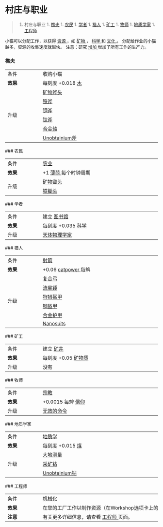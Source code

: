# 村庄与职业
>1. 村庄与职业
	1. [樵夫](#樵夫 "樵夫")
	1. [农民](#农民 "农民")
	1. [学者](#学者 "学者")
	1. [猎人](#猎人 "猎人")
	1. [矿工](#矿工 "矿工")
	1. [牧师](#牧师 "牧师")
	1. [地质学家](#地质学家 "地质学家")
	1. [工程师](#工程师 "工程师")

小猫可以分配工作，以获得
	<a href="#Resources">
				资源
	</a>
			，如
	<a href="#minerals">
				矿物
	</a>
			，
	<a href="#science">
				科学
	</a>
			和
	<a href="#culture">
				文化
	</a>
			。
			分配给作业的小猫越多，资源的收集速度就越快。
注意：研究
	<a href="#workshop#Augmentations">
				增加
	</a>
			增加了所有工作的生产力。
### 樵夫
<div class="par-div" id="par-1">
	<table class="wikitable">
		<tbody>
			<tr>
				<td class="em">
					<span style="display: block; width: 100px">
								条件
					</span>
				</td>
				<td style="text-align: left; ">
					<span style="display: block; width: 600px">
								收购小猫
					</span>
				</td>
			</tr>
			<tr>
				<td>
					<strong>
								效果
					</strong>
				</td>
				<td style="text-align: left; ">
							每刻度
							+0.018
					<a href="#wood">
								木
					</a>
				</td>
			</tr>
			<tr>
				<td rowspan="6" class="em">
							升级
				</td>
				<td style="text-align: left; ">
					<a href="#workshop#Mineral_Axe">
								矿物斧头
					</a>
				</td>
			</tr>
			<tr>
				<td style="text-align: left; ">
					<a href="#workshop#Iron_Axe">
								铁斧
					</a>
				</td>
			</tr>
			<tr>
				<td style="text-align: left; ">
					<a href="#workshop#Steel_Axe">
								钢斧
					</a>
				</td>
			</tr>
			<tr>
				<td style="text-align: left; ">
					<a href="#workshop#Titanium_Axe">
								钛斧
					</a>
				</td>
			</tr>
			<tr>
				<td style="text-align: left; ">
					<a href="#workshop#Alloy_Axe">
								合金轴
					</a>
				</td>
			</tr>
			<tr>
				<td style="text-align: left; ">
					<a href="#workshop#Unobtainium_Axe">
								Unobtainium斧
					</a>
				</td>
			</tr>
		</tbody>
	</table>
</div>
### 农民
<div class="par-div" id="par-2">
	<table class="wikitable">
		<tbody>
			<tr>
				<td class="em">
					<span style="display: block; width: 100px">
								条件
					</span>
				</td>
				<td style="text-align: left; ">
					<span style="display: block; width: 600px">
						<a href="#Technologies#Agriculture">
									农业
						</a>
					</span>
				</td>
			</tr>
			<tr>
				<td>
					<strong>
								效果
					</strong>
				</td>
				<td style="text-align: left; ">
							+1
					<a href="#catnip">
								薄荷
					</a>
							每个时钟周期
				</td>
			</tr>
			<tr>
				<td rowspan="2" class="em">
							升级
				</td>
				<td style="text-align: left; ">
					<a href="#workshop#Mineral_Hoes">
								矿物锄头
					</a>
				</td>
			</tr>
			<tr>
				<td style="text-align: left; ">
					<a href="#workshop#Iron_Hoes">
								铁锄头
					</a>
				</td>
			</tr>
		</tbody>
	</table>
</div>
### 学者
<div class="par-div" id="par-3">
	<table class="wikitable">
		<tbody>
			<tr>
				<td class="em">
					<span style="display: block; width: 100px">
								条件
					</span>
				</td>
				<td style="text-align: left; ">
					<span style="display: block; width: 600px">
								建立
						<a href="#Buildings#Library">
									图书馆
						</a>
					</span>
				</td>
			</tr>
			<tr>
				<td>
					<strong>
								效果
					</strong>
				</td>
				<td style="text-align: left; ">
							每刻度
							+0.035
					<a href="#science">
								科学
					</a>
				</td>
			</tr>
			<tr>
				<td class="em">
							升级
				</td>
				<td style="text-align: left; ">
					<a href="#workshop#Astrophysicists">
								天体物理学家
					</a>
				</td>
			</tr>
		</tbody>
	</table>
</div>
### 猎人
<div class="par-div" id="par-4">
	<table class="wikitable">
		<tbody>
			<tr>
				<td class="em">
					<span style="display: block; width: 100px">
								条件
					</span>
				</td>
				<td style="text-align: left; ">
					<span style="display: block; width: 600px">
						<a href="#Technologies#Archery">
									射箭
						</a>
					</span>
				</td>
			</tr>
			<tr>
				<td>
					<strong>
								效果
					</strong>
				</td>
				<td style="text-align: left; ">
							+0.06
					<a href="#catpower">
								catpower
					</a>
							每蜱
				</td>
			</tr>
			<tr>
				<td rowspan="6" class="em">
							升级
				</td>
				<td style="text-align: left; ">
					<a href="#workshop#Composite_Bow">
								复合弓
					</a>
				</td>
			</tr>
			<tr>
				<td style="text-align: left; ">
					<a href="#workshop#Bolas">
								流星锤
					</a>
				</td>
			</tr>
			<tr>
				<td style="text-align: left; ">
					<a href="#workshop#Hunting_Armour">
								狩猎盔甲
					</a>
				</td>
			</tr>
			<tr>
				<td style="text-align: left; ">
					<a href="#workshop#Steel_Armour">
								钢盔甲
					</a>
				</td>
			</tr>
			<tr>
				<td style="text-align: left; ">
					<a href="#workshop#Alloy_Armour">
								合金护甲
					</a>
				</td>
			</tr>
			<tr>
				<td style="text-align: left; ">
					<a href="#workshop#Nanosuits">
								Nanosuits
					</a>
				</td>
			</tr>
		</tbody>
	</table>
</div>
### 矿工
<div class="par-div" id="par-5">
	<table class="wikitable">
		<tbody>
			<tr>
				<td class="em">
					<span style="display: block; width: 100px">
								条件
					</span>
				</td>
				<td style="text-align: left; ">
					<span style="display: block; width: 600px">
								建立
						<a href="#Buildings#Mine">
									矿井
						</a>
					</span>
				</td>
			</tr>
			<tr>
				<td>
					<strong>
								效果
					</strong>
				</td>
				<td style="text-align: left; ">
							每刻度
							+0.05
					<a href="#minerals">
								矿物质
					</a>
				</td>
			</tr>
			<tr>
				<td class="em">
							升级
				</td>
				<td style="text-align: left; ">
							没有
				</td>
			</tr>
		</tbody>
	</table>
</div>
### 牧师
<div class="par-div" id="par-6">
	<table class="wikitable">
		<tbody>
			<tr>
				<td class="em">
					<span style="display: block; width: 100px">
								条件
					</span>
				</td>
				<td style="text-align: left; ">
					<span style="display: block; width: 600px">
						<a href="?file=001-猫咪百科/03-科技/01-科技#宗教">
									宗教
						</a>
					</span>
				</td>
			</tr>
			<tr>
				<td>
					<strong>
								效果
					</strong>
				</td>
				<td style="text-align: left; ">
							+0.0015
							每蜱
					<a href="?file=003-资源大全/16-信仰">
								信仰
					</a>
				</td>
			</tr>
			<tr>
				<td class="em">
							升级
				</td>
				<td style="text-align: left; ">
					<a href="?file=001-猫咪百科/03-科技/02-玄学#无效命令">
								无效的命令
					</a>
				</td>
			</tr>
		</tbody>
	</table>
</div>
### 地质学家
<div class="par-div" id="par-7">
	<table class="wikitable">
		<tbody>
			<tr>
				<td class="em">
					<span style="display: block; width: 100px">
								条件
					</span>
				</td>
				<td style="text-align: left; ">
					<span style="display: block; width: 600px">
						<a href="#Technologies#Geology">
									地质学
						</a>
					</span>
				</td>
			</tr>
			<tr>
				<td>
					<strong>
								效果
					</strong>
				</td>
				<td style="text-align: left; ">
							每刻度
							+0.015
					<a href="?file=003-资源大全/04-煤">
								煤
					</a>
				</td>
			</tr>
			<tr>
				<td rowspan="3" class="em">
							升级
				</td>
				<td style="text-align: left; ">
					<a href="#workshop#Geodesy">
								大地测量
					</a>
				</td>
			</tr>
			<tr>
				<td style="text-align: left; ">
					<a href="#workshop#Mining_Drill">
								采矿钻
					</a>
				</td>
			</tr>
			<tr>
				<td style="text-align: left; ">
					<a href="#workshop#Unobtainium_Drill">
								Unobtainium钻
					</a>
				</td>
			</tr>
		</tbody>
	</table>
</div>
### 工程师
<div class="par-div" id="par-8">
	<table class="wikitable">
		<tbody>
			<tr>
				<td class="em">
					<span style="display: block; width: 100px">
								条件
					</span>
				</td>
				<td style="text-align: left; ">
					<span style="display: block; width: 600px">
						<a href="#Technologies#Mechanization">
									机械化
						</a>
					</span>
				</td>
			</tr>
			<tr>
				<td>
					<strong>
								效果
					</strong>
				</td>
				<td style="text-align: left; ">
							在您的工厂工作以制作资源（在Workshop选项卡上的工艺面板中分配任务）
				</td>
			</tr>
			<tr>
				<td class="em">
					<strong>
								注意
					</strong>
				</td>
				<td style="text-align: left; ">
							有关更多详细信息，请查看
					<a href="#engineer">
								工程师
					</a>
							页面。
				</td>
			</tr>
		</tbody>
	</table>
